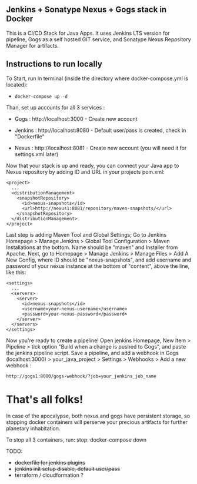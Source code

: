 ## Jenkins + Sonatype Nexus + Gogs stack in Docker
This is a CI/CD Stack for Java Apps. It uses Jenkins LTS version for pipeline, Gogs as a self hosted GIT service, and Sonatype Nexus Repository Manager for artifacts.

## Instructions to run locally

To Start, run in terminal (inside the directory where docker-compose.yml is located):

 - `docker-compose up -d`

Than, set up accounts for all 3 services :

 - Gogs : http://localhost:3000 - Create new account

 - Jenkins : http://localhost:8080 - Default user/pass is created, check in "Dockerfile"

 - Nexus : http://localhost:8081 - Create new account (you will need it for settings.xml later)

Now that your stack is up and ready, you can connect your Java app to Nexus repository by adding ID and URL in your projects pom.xml:
```
<project>
  ...
  <distributionManagement>
    <snapshotRepository>
      <id>nexus-snapshots</id>
      <url>http://nexus1:8081/repository/maven-snapshots/</url>
    </snapshotRepository>
  </distributionManagement>
</project>
```

Last step is adding Maven Tool and Global Settings; Go to Jenkins Homepage > Manage Jenkins > Global Tool Configuration > Maven Installations at the bottom. Name should be "maven" and Installer from Apache. Next, go to Homepage > Manage Jenkins > Manage Files > Add A New Config, where ID should be "nexus-snapshots", and add username and password of your nexus instance at the bottom of "content", above the </settings> line, like this:
```
<settings>
  ...
  <servers>
    <server>
      <id>nexus-snapshots</id>
      <username>your-nexus-username</username>
      <password>your-nexus-password</password>
    </server>
  </servers>
</settings>
```
Now you're ready to create a pipeline! Open jenkins Homepage, New Item > Pipeline > tick option "Build when a change is pushed to Gogs", and paste the jenkins pipeline script. Save a pipeline, and add a webhook in Gogs (localhost:3000) > your_java_project > Settings > Webhooks > Add a new webhook :

` http://gogs1:8080/gogs-webhook/?job=your_jenkins_job_name `

# That's all folks!

In case of the apocalypse, both nexus and gogs have persistent storage, so stopping docker containers will perserve your precious artifacts for further planetary inhabitation.

To stop all 3 containers, run:
stop: docker-compose down

TODO:
- ~~dockerfile for jenkins plugins~~
- ~~jenkins init setup disable, default user/pass~~
- terraform / cloudformation ?
